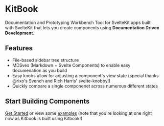 # KitBook 

Documentation and Prototyping Workbench Tool for SvelteKit apps built with SvelteKit that lets you create components using **Documentation Driven Development**.

## Features
- File-based sidebar tree structure
- MDSvex (Markdown + Svelte Components) to enable easy documenation as you build
- Easy knobs allow for adjusting a component's view state (special thanks @rixo's Svench and Rich Harris' svelte-knobby!)
- Quickly compare a single componenet across numerous different states 

## Start Building Components

[Get Started](/0-get-started) or view some [examples](/3-examples) (note that you're looking at one right now as Kitbook is built using Kitbook!)
